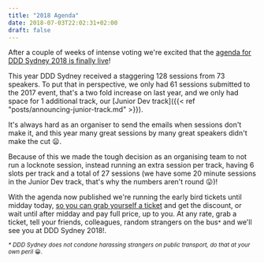 ```yaml
---
title: "2018 Agenda"
date: 2018-07-03T22:02:31+02:00
draft: false
---
```


After a couple of weeks of intense voting we're excited that the [agenda for DDD Sydney 2018 is finally live](https://next.dddsydney.com.au/agenda)!

This year DDD Sydney received a staggering 128 sessions from 73 speakers. To put that in perspective, we only had 61 sessions submitted to the 2017 event, that's a two fold increase on last year, and we only had space for 1 additional track, our [Junior Dev track]({{< ref "posts/announcing-junior-track.md" >}}).

It's always hard as an organiser to send the emails when sessions don't make it, and this year many great sessions by many great speakers didn't make the cut :frowning:.

Because of this we made the tough decision as an organising team to not run a locknote session, instead running an extra session per track, having 6 slots per track and a total of 27 sessions (we have some 20 minute sessions in the Junior Dev track, that's why the numbers aren't round :stuck_out_tongue:)!

With the agenda now published we're running the early bird tickets until midday today, [so you can grab yourself a ticket](https://next.dddsydney.com.au/tickets/) and get the discount, or wait until after midday and pay full price, up to you. At any rate, grab a ticket, tell your friends, colleagues, random strangers on the bus<small>*</small> and we'll see you at DDD Sydney 2018!.

<small><em>* DDD Sydney does not condone harassing strangers on public transport, do that at your own peril</em> :grinning:.</small>